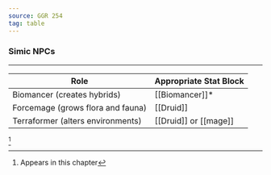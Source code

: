 ```yaml
---
source: GGR 254
tag: table
---
```


### Simic NPCs
---
|Role|Appropriate Stat Block|
|--------|--------|
|Biomancer (creates hybrids)|[[Biomancer]]* |
|Forcemage (grows flora and fauna)|[[Druid]]|
|Terraformer (alters environments)|[[Druid]] or [[mage]]|
[^1] 

[^1]: Appears in this chapter
